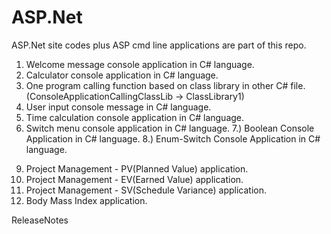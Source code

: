 ASP.Net
=======

ASP.Net site codes plus ASP cmd line applications are part of this repo. 

1) Welcome message console application in C# language. 
2) Calculator console application in C# language. 
3) One program calling function based on class library in other C# file.(ConsoleApplicationCallingClassLib -> ClassLibrary1)
4) User input console message in C# language. 
5) Time calculation console application in C# language. 
6) Switch menu console application in C# language. 
7.) Boolean Console Application in C# language. 
8.) Enum-Switch Console Application in C# language.
9. Project Management - PV(Planned Value) application.
10. Project Management - EV(Earned Value) application. 
11. Project Management - SV(Schedule Variance) application.
12. Body Mass Index application.

ReleaseNotes
